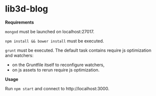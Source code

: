 lib3d-blog
==========

**Requirements**

`mongod` must be launched on localhost:27017.

`npm install && bower install` must be executed.

`grunt` must be executed. The default task contains require js optimization and watchers:

* on the Gruntfile itself to reconfigure watchers,
* on js assets to rerun require js optimization.


**Usage**

Run `npm start` and connect to http://localhost:3000.